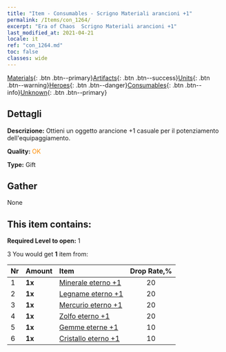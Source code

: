 ```yaml
---
title: "Item - Consumables - Scrigno Materiali arancioni +1"
permalink: /Items/con_1264/
excerpt: "Era of Chaos  Scrigno Materiali arancioni +1"
last_modified_at: 2021-04-21
locale: it
ref: "con_1264.md"
toc: false
classes: wide
---
```

 [Materials](/it/Items/){: .btn .btn--primary}[Artifacts](/it/Items/Artifacts/){: .btn .btn--success}[Units](/it/Items/Units/){: .btn .btn--warning}[Heroes](/it/Items/Heroes/){: .btn .btn--danger}[Consumables](/it/Items/Consumables/){: .btn .btn--info}[Unknown](/it/Items/Unknown/){: .btn .btn--primary}

## Dettagli
 **Descrizione:** Ottieni un oggetto arancione +1 casuale per il potenziamento dell'equipaggiamento.

 **Quality:** <span style="color: #FF8C00">OK</span>

 **Type:** Gift

## Gather

  None

## This item contains:

 **Required Level to open:** 1

 3 You would get **1** item  from:

  | Nr | Amount |     Item    | Drop Rate,% |
  |:---|:-------|:------------|:---------:|
  | 1 |  **1x** | [Minerale eterno +1](/it/Items/mat_68/) | 20 | 
  | 2 |  **1x** | [Legname eterno +1](/it/Items/mat_69/) | 20 | 
  | 3 |  **1x** | [Mercurio eterno +1](/it/Items/mat_70/) | 20 | 
  | 4 |  **1x** | [Zolfo eterno +1](/it/Items/mat_71/) | 20 | 
  | 5 |  **1x** | [Gemme eterne +1](/it/Items/mat_72/) | 10 | 
  | 6 |  **1x** | [Cristallo eterno +1](/it/Items/mat_73/) | 10 | 
